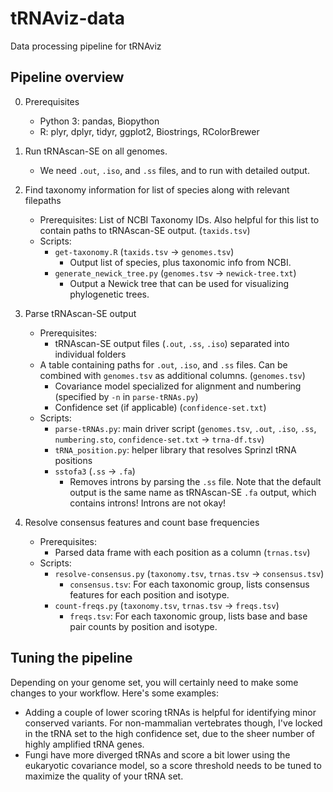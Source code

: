 # tRNAviz-data

Data processing pipeline for tRNAviz

## Pipeline overview

0. Prerequisites
	- Python 3: pandas, Biopython
	- R: plyr, dplyr, tidyr, ggplot2, Biostrings, RColorBrewer

1. Run tRNAscan-SE on all genomes.
	- We need `.out`, `.iso`, and `.ss` files, and to run with detailed output. 

2. Find taxonomy information for list of species along with relevant filepaths
	- Prerequisites: List of NCBI Taxonomy IDs. Also helpful for this list to contain paths to tRNAscan-SE output. (`taxids.tsv`)
	- Scripts:
		- `get-taxonomy.R` (`taxids.tsv` -> `genomes.tsv`)
			- Output list of species, plus taxonomic info from NCBI. 
		- `generate_newick_tree.py` (`genomes.tsv` -> `newick-tree.txt`)
			- Output a Newick tree that can be used for visualizing phylogenetic trees.


3. Parse tRNAscan-SE output
	- Prerequisites:
		- tRNAscan-SE output files (`.out`, `.ss`, `.iso`) separated into individual folders
	- A table containing paths for `.out`, `.iso`, and `.ss` files. Can be combined with `genomes.tsv` as additional columns. (`genomes.tsv`)
		- Covariance model specialized for alignment and numbering (specified by `-n` in `parse-tRNAs.py`)
		- Confidence set (if applicable) (`confidence-set.txt`)
	- Scripts:
		- `parse-tRNAs.py`: main driver script (`genomes.tsv`, `.out`, `.iso`, `.ss`, `numbering.sto`, `confidence-set.txt` -> `trna-df.tsv`)
		- `tRNA_position.py`: helper library that resolves Sprinzl tRNA positions
		- `sstofa3` (`.ss` -> `.fa`)
			- Removes introns by parsing the `.ss` file. Note that the default output is the same name as tRNAscan-SE `.fa` output, which contains introns! Introns are not okay!


4. Resolve consensus features and count base frequencies
	- Prerequisites:
		- Parsed data frame with each position as a column (`trnas.tsv`)
	- Scripts:
		- `resolve-consensus.py` (`taxonomy.tsv`, `trnas.tsv` -> `consensus.tsv`)
			- `consensus.tsv`: For each taxonomic group, lists consensus features for each position and isotype.
		- `count-freqs.py` (`taxonomy.tsv`, `trnas.tsv` -> `freqs.tsv`)
			- `freqs.tsv`: For each taxonomic group, lists base and base pair counts by position and isotype.


## Tuning the pipeline

Depending on your genome set, you will certainly need to make some changes to your workflow. Here's some examples:

- Adding a couple of lower scoring tRNAs is helpful for identifying minor conserved variants. For non-mammalian vertebrates though, I've locked in the tRNA set to the high confidence set, due to the sheer number of highly amplified tRNA genes.
- Fungi have more diverged tRNAs and score a bit lower using the eukaryotic covariance model, so a score threshold needs to be tuned to maximize the quality of your tRNA set.
